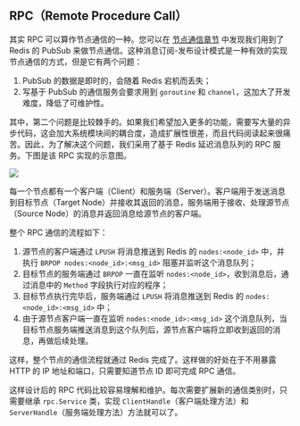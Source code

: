 ## RPC（Remote Procedure Call）

其实 RPC 可以算作节点通信的一种。您可以在 [节点通信章节](./NodeCommunication.md) 中发现我们用到了 Redis 的 PubSub 来做节点通信。这种消息订阅-发布设计模式是一种有效的实现节点通信的方式，但是它有两个问题：

1. PubSub 的数据是即时的，会随着 Redis 宕机而丢失；
2. 写基于 PubSub 的通信服务会要求用到 `goroutine` 和 `channel`，这加大了开发难度，降低了可维护性。

其中，第二个问题是比较棘手的。如果我们希望加入更多的功能，需要写大量的异步代码，这会加大系统模块间的耦合度，造成扩展性很差，而且代码阅读起来很痛苦。因此，为了解决这个问题，我们采用了基于 Redis 延迟消息队列的 RPC 服务。下图是该 RPC 实现的示意图。

![](http://static-docs.crawlab.cn/rpc-architecture.png)

每一个节点都有一个客户端（Client）和服务端（Server）。客户端用于发送消息到目标节点（Target Node）并接收其返回的消息，服务端用于接收、处理源节点（Source Node）的消息并返回消息给源节点的客户端。

整个 RPC 通信的流程如下：

1. 源节点的客户端通过 `LPUSH` 将消息推送到 Redis 的 `nodes:<node_id>` 中，并执行 `BRPOP nodes:<node_id>:<msg_id>` 阻塞并监听这个消息队列；
2. 目标节点的服务端通过 `BRPOP` 一直在监听 `nodes:<node_id>`，收到消息后，通过消息中的 `Method` 字段执行对应的程序；
3. 目标节点执行完毕后，服务端通过 `LPUSH` 将消息推送到 Redis 的 `nodes:<node_id>:<msg_id>` 中；
4. 由于源节点客户端一直在监听 `nodes:<node_id>:<msg_id>` 这个消息队列，当目标节点服务端推送消息到这个队列后，源节点客户端将立即收到返回的消息，再做后续处理。

这样，整个节点的通信流程就通过 Redis 完成了。这样做的好处在于不用暴露 HTTP 的 IP 地址和端口，只需要知道节点 ID 即可完成 RPC 通信。

这样设计后的 RPC 代码比较容易理解和维护。每次需要扩展新的通信类别时，只需要继承 `rpc.Service` 类，实现 `ClientHandle`（客户端处理方法）和 `ServerHandle`（服务端处理方法）方法就可以了。

